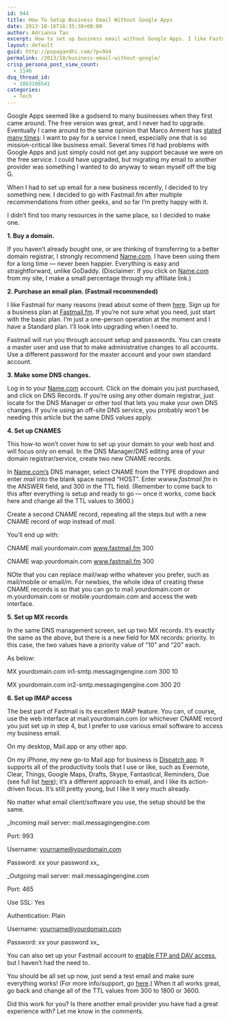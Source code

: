 ```yaml
---
id: 944
title: How To Setup Business Email Without Google Apps
date: 2013-10-16T16:35:38+00:00
author: Adrianna Tan
excerpt: How to set up business email without Google Apps. I like Fastmail and this is my workflow.
layout: default
guid: http://popagandhi.com/?p=944
permalink: /2013/10/business-email-without-google/
crisp_persona_post_view_count:
  - 1146
dsq_thread_id:
  - 1863108541
categories:
  - Tech
---
```

Google Apps seemed like a godsend to many businesses when they first came around. The free version was great, and I never had to upgrade. Eventually I came around to the same opinion that Marco Arment has [stated many times](http://www.marco.org/2011/04/05/let-us-pay-for-this-service-so-it-wont-go-down): I want to pay for a service I need, especially one that is so mission-critical like business email. Several times I&#8217;d had problems with Google Apps and just simply could not get any support because we were on the free service. I could have upgraded, but migrating my email to another provider was something I wanted to do anyway to wean myself off the big G.

When I had to set up email for a new business recently, I decided to try something new. I decided to go with Fastmail.fm after multiple recommendations from other geeks, and so far I&#8217;m pretty happy with it.

I didn&#8217;t find too many resources in the same place, so I decided to make one.

**1. Buy a domain.**

If you haven&#8217;t already bought one, or are thinking of transferring to a better domain registrar, I strongly recommend [Name.com](http://ref.name.com/aff_c?offer_id=3&aff_id=6677). I have been using them for a long time — never been happier. Everything is easy and straightforward, unlike GoDaddy. (Disclaimer: If you click on [Name.com](http://ref.name.com/aff_c?offer_id=3&aff_id=6677) from my site, I make a small percentage through my affiliate link.)

**2. Purchase an email plan. (Fastmail recommended)**

I like Fastmail for many reasons (read about some of them [here](http://www.marco.org/2011/04/05/let-us-pay-for-this-service-so-it-wont-go-down). Sign up for a business plan at [Fastmail.fm](https://www.fastmail.fm/signup/business.html). If you&#8217;re not sure what you need, just start with the basic plan. I&#8217;m just a one-person operation at the moment and I have a Standard plan. I&#8217;ll look into upgrading when I need to.

Fastmail will run you through account setup and passwords. You can create a master user and use that to make administrative changes to all accounts. Use a different password for the master account and your own standard account.

**3. Make some DNS changes.**

Log in to your [Name.com](http://ref.name.com/aff_c?offer_id=3&aff_id=6677) account. Click on the domain you just purchased, and click on DNS Records. If you&#8217;re using any other domain registrar, just locate for the DNS Manager or other tool that lets you make your own DNS changes. If you&#8217;re using an off-site DNS service, you probably won&#8217;t be needing this article but the same DNS values apply.

**4. Set up CNAMES**

This how-to won&#8217;t cover how to set up your domain to your web host and will focus only on email. In the DNS Manager/DNS editing area of your domain registrar/service, create two new CNAME records.

In [Name.com&#8217;s](http://ref.name.com/aff_c?offer_id=3&aff_id=6677) DNS manager, select CNAME from the TYPE dropdown and enter _mail_ into the blank space named &#8220;HOST&#8221;. Enter _wwww.fastmail.fm_ in the ANSWER field, and 300 in the TTL field. (Remember to come back to this after everything is setup and ready to go — once it works, come back here and change all the TTL values to 3600.)

Create a second CNAME record, repeating all the steps but with a new CNAME record of _wap_ instead of _mail_.

You&#8217;ll end up with:

CNAME mail.yourdomain.com www.fastmail.fm 300

CNAME wap.yourdomain.com www.fastmail.fm 300

NOte that you can replace mail/wap witho whatever you prefer, such as mail/mobile or email/m. For newbies, the whole idea of creating these CNAME records is so that you can go to mail.yourdomain.com or m.yourdomain.com or mobile.yourdomain.com and access the web interface.

**5. Set up MX records**

In the same DNS management screen, set up two MX records. It&#8217;s exactly the same as the above, but there is a new field for MX records: priority. In this case, the two values have a priority value of &#8220;10&#8221; and &#8220;20&#8221; each.

As below:

MX yourdomain.com in1-smtp.messagingengine.com 300 10

MX yourdomain.com in2-smtp.messagingengine.com 300 20

**6. Set up IMAP access**

The best part of Fastmail is its excellent IMAP feature. You can, of course, use the web interface at mail.yourdomain.com (or whichever CNAME record you just set up in step 4, but I prefer to use various email software to access my business email.

On my desktop, Mail.app or any other app.

On my iPhone, my new go-to Mail app for business is [Dispatch app](http://www.dispatchapp.net/). It supports all of the productivity tools that I use or like, such as Evernote, Clear, Things, Google Maps, Drafts, Skype, Fantastical, Reminders, Due (see full list [here](http://www.dispatchapp.net/faq.html)); it&#8217;s a different approach to email, and I like its action-driven focus. It&#8217;s still pretty young, but I like it very much already.

No matter what email client/software you use, the setup should be the same.

_Incoming mail server: mail.messagingengine.com

Port: 993

Username: yourname@yourdomain.com

Password: xx your password xx_

_Outgoing mail server: mail.messagingengine.com

Port: 465

Use SSL: Yes

Authentication: Plain

Username: yourname@yourdomain.com

Password: xx your password xx_

You can also set up your Fastmail account to [enable FTP and DAV access](https://www.fastmail.fm/help/remote_email_access_server_names_and_ports.html), but I haven&#8217;t had the need to.

You should be all set up now, just send a test email and make sure everything works! (For more info/support, go [here](https://www.fastmail.fm/help/remote_email_access_server_names_and_ports.html).) When it all works great, go back and change all of the TTL values from 300 to 1800 or 3600.

Did this work for you? Is there another email provider you have had a great experience with? Let me know in the comments.
